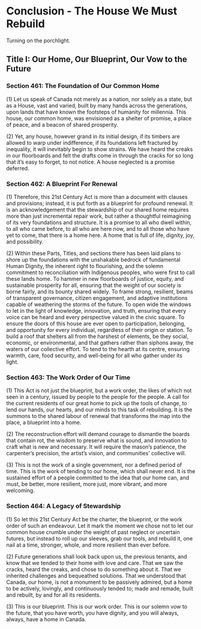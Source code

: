# Conclusion \- The House We Must Rebuild

Turning on the porchlight.

## Title I: Our Home, Our Blueprint, Our Vow to the Future

### Section 461: The Foundation of Our Common Home

(1) Let us speak of Canada not merely as a nation, nor solely as a state, but as a House, vast and varied, built by many hands across the generations, upon lands that have known the footsteps of humanity for millennia. This house, our common home, was envisioned as a shelter of promise, a place of peace, and a beacon of shared prosperity.

(2) Yet, any house, however grand in its initial design, if its timbers are allowed to warp under indifference, if its foundations left fractured by inequality, it will inevitably begin to show strains. We have heard the creaks in our floorboards and felt the drafts come in through the cracks for so long that it’s easy to forget, to not notice. A house neglected is a promise deferred.

### Section 462: A Blueprint For Renewal

(1) Therefore, this 21st Century Act is more than a document with clauses and provisions; instead, it is put forth as a blueprint for profound renewal. It is an acknowledgement that the stewardship of our shared home requires more than just incremental repair work, but rather a thoughtful reimagining of its very foundations and structure. It is a promise to all who dwell within, to all who came before, to all who are here now, and to all those who have yet to come, that there is a home here. A home that is full of life, dignity, joy, and possibility.

(2) Within these Parts, Titles, and sections there has been laid plans to shore up the foundations with the unshakable bedrock of fundamental Human Dignity, the inherent right to flourishing, and the solemn commitment to reconciliation with Indigenous peoples, who were first to call these lands home. To hammer in new floorboards of justice, equity, and sustainable prosperity for all, ensuring that the weight of our society is borne fairly, and its bounty shared widely. To frame strong, resilient, beams of transparent governance, citizen engagement, and adaptive institutions capable of weathering the storms of the future. To open wide the windows to let in the light of knowledge, innovation, and truth, ensuring that every voice can be heard and every perspective valued in the civic square. To ensure the doors of this house are ever open to participation, belonging, and opportunity for every individual, regardless of their origin or station. To build a roof that shelters all from the harshest of elements, be they social, economic, or environmental, and that gathers rather than siphons away, the waters of our collective effort. To tend to the hearth at its centre, ensuring warmth, care, food security, and well-being for all who gather under its light.

### Section 463: The Work Order of Our Time

(1) This Act is not just the blueprint, but a work order, the likes of which not seen in a century, issued by people to the people for the people. A call for the current residents of our great home to pick up the tools of change, to lend our hands, our hearts, and our minds to this task of rebuilding. It is the summons to the shared labour of renewal that transforms the map into the place, a blueprint into a home.

(2) The reconstruction effort will demand courage to dismantle the boards that contain rot, the wisdom to preserve what is sound, and innovation to craft what is new and necessary. It will require the mason’s patience, the carpenter’s precision, the artist’s vision, and communities’ collective will.

(3) This is not the work of a single government, nor a defined period of time. This is the work of tending to our home, which shall never end. It is the sustained effort of a people committed to the idea that our home can, and must, be better, more resilient, more just, more vibrant, and more welcoming.

### Section 464: A Legacy of Stewardship

(1) So let this 21st Century Act be the charter, the blueprint, or the work order of such an endeavour. Let it mark the moment we chose not to let our common house crumble under the weight of past neglect or uncertain futures, but instead to roll up our sleeves, grab our tools, and rebuild it, one nail at a time, stronger, whole, and more resilient than ever before.

(2) Future generations shall look back upon us, the previous tenants, and know that we tended to their home with love and care. That we saw the cracks, heard the creaks, and chose to do something about it. That we inherited challenges and bequeathed solutions. That we understood that Canada, our home, is not a monument to be passively admired, but a home to be actively, lovingly, and continuously tended to; made and remade, built and rebuilt, by and for all its residents.

(3) This is our blueprint. This is our work order. This is our solemn vow to the future, that you have worth, you have dignity, and you will always, always, have a home in Canada.
